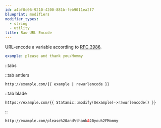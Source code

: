 ```yaml
---
id: a4bf0c06-9210-4200-881b-feb9011ea2f7
blueprint: modifiers
modifier_types:
  - string
  - utility
title: Raw URL Encode
---
```

URL-encode a variable according to [RFC 3986][rfc-3986].
```yaml
example: please and thank you/Mommy
```

::tabs

::tab antlers
```antlers
http://example.com/{{ example | rawurlencode }}
```
::tab blade
```blade
https://example.com/{{ Statamic::modify($example)->rawurlencode() }}
```
::

```html
http://example.com/please%20and%thank&20you%2FMommy
```

[rfc-3986]: http://php.net/manual/en/function.rawurlencode.php
